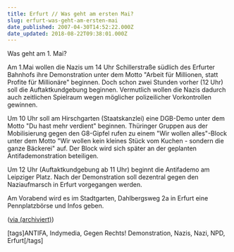 ```yaml
---
title: Erfurt // Was geht am ersten Mai?
slug: erfurt-was-geht-am-ersten-mai
date_published: 2007-04-30T14:52:22.000Z
date_updated: 2018-08-22T09:38:01.000Z
---
```


Was geht am 1. Mai?

Am 1.Mai wollen die Nazis um 14 Uhr Schillerstraße südlich des Erfurter Bahnhofs ihre Demonstration unter dem Motto "Arbeit für Millionen, statt Profite für Millionäre" beginnen. Doch schon zwei Stunden vorher (12 Uhr) soll die Auftaktkundgebung beginnen. Vermutlich wollen die Nazis dadurch auch zeitlichen Spielraum wegen möglicher polizeilicher Vorkontrollen gewinnen.

Um 10 Uhr soll am Hirschgarten (Staatskanzlei) eine DGB-Demo unter dem Motto "Du hast mehr verdient" beginnen. Thüringer Gruppen aus der Mobilisierung gegen den G8-Gipfel rufen zu einem "Wir wollen alles"-Block unter dem Motto "Wir wollen kein kleines Stück vom Kuchen - sondern die ganze Bäckerei" auf. Der Block wird sich später an der geplanten Antifademonstration beteiligen.

Um 12 Uhr (Auftaktkundgebung ab 11 Uhr) beginnt die Antifademo am Leipziger Platz. Nach der Demonstration soll dezentral gegen den Naziaufmarsch in Erfurt vorgegangen werden.

Am Vorabend wird es im Stadtgarten, Dahlbergsweg 2a in Erfurt eine Pennplatzbörse und Infos geben.

([via (archiviert)](http://web.archive.org/web/20071120033624/http://ag17.antifa.net:80/erstermai/))

[tags]ANTIFA, Indymedia, Gegen Rechts! Demonstration, Nazis, Nazi, NPD, Erfurt[/tags]
